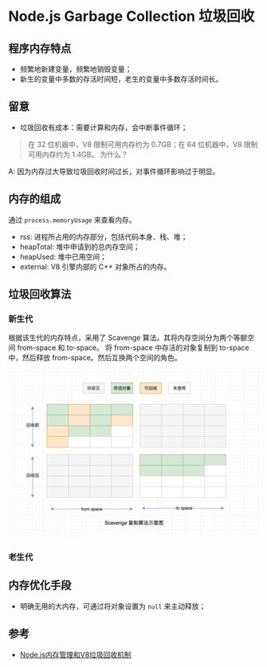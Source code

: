 # Node.js Garbage Collection 垃圾回收

## 程序内存特点

- 频繁地新建变量，频繁地销毁变量；
- 新生的变量中多数的存活时间短，老生的变量中多数存活时间长。

## 留意

- 垃圾回收有成本：需要计算和内存，会中断事件循环；

> 在 32 位机器中，V8 限制可用内存约为 0.7GB；在 64 位机器中，V8 限制可用内存约为 1.4GB。
> 为什么？

A: 因为内存过大导致垃圾回收时间过长，对事件循环影响过于明显。

## 内存的组成

通过 `process.memoryUsage` 来查看内存。

- rss: 进程所占用的内存部分，包括代码本身、栈、堆；
- heapTotal: 堆中申请到的总内存空间；
- heapUsed: 堆中已用空间；
- external: V8 引擎内部的 C++ 对象所占的内存。

## 垃圾回收算法

### 新生代

根据该生代的内存特点，采用了 Scavenge 算法。其将内存空间分为两个等额空间 from-space 和 to-space。
将 from-space 中存活的对象复制到 to-space 中，然后释放 from-space。然后互换两个空间的角色。

![scavenge](../../images/scavenge.png)

### 老生代

## 内存优化手段

- 明确无用的大内存，可通过将对象设置为 `null` 来主动释放；

## 参考

- [Node.js内存管理和V8垃圾回收机制](https://juejin.cn/post/6844903878928891911)
